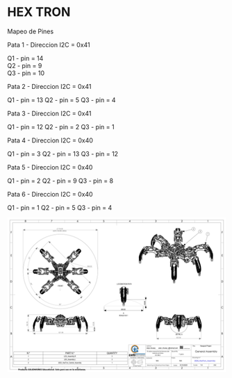 # HEX TRON

Mapeo de Pines

Pata 1  -  Direccion  I2C = 0x41<br>
  
  Q1 - pin = 14<br>
  Q2 - pin = 9<br>
  Q3 - pin = 10<br>
  
Pata 2  -  Direccion  I2C = 0x41<br>

  Q1 - pin = 13
  Q2 - pin = 5
  Q3 - pin = 4

Pata 3  -  Direccion  I2C = 0x41

  Q1 - pin = 12
  Q2 - pin = 2
  Q3 - pin = 1
  
Pata 4  -  Direccion  I2C = 0x40

  Q1 - pin = 3
  Q2 - pin = 13
  Q3 - pin = 12

Pata 5  -  Direccion  I2C = 0x40

  Q1 - pin = 2
  Q2 - pin = 9
  Q3 - pin = 8

Pata 6  -  Direccion  I2C = 0x40

  Q1 - pin = 1
  Q2 - pin = 5
  Q3 - pin = 4

  

![My Remote Image](https://github.com/CesarHTC/Hexapod/blob/main/Documents/2023_HexTron_Assembly_page-0001.jpg?raw=true)
